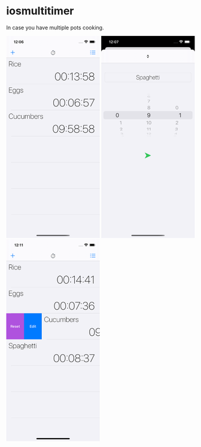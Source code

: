 # iosmultitimer
In case you have multiple pots cooking.

<p float="middle">
  <img src="https://github.com/qlep/iosmultitimer/blob/master/scrns/sss1.png" width="250" />
  <img src="https://github.com/qlep/iosmultitimer/blob/master/scrns/sss2.png" width="250" /> 
  <img src="https://github.com/qlep/iosmultitimer/blob/master/scrns/sss3.png" width="250" />
</p>
